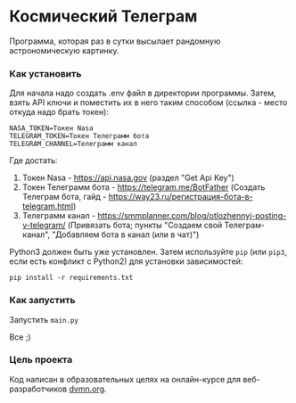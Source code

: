 # Космический Телеграм

Программа, которая раз в сутки высылает рандомную астрономическую картинку.

### Как установить

Для начала надо создать .env файл в директории программы.
Затем, взять API ключи и поместить их в него таким способом (ссылка - место откуда надо брать токен):
```
NASA_TOKEN=Токен Nasa
TELEGRAM_TOKEN=Токен Телеграмм бота
TELEGRAM_CHANNEL=Телеграмм канал
```
Где достать:

1. Токен Nasa - https://api.nasa.gov (раздел "Get Api Key")
2. Токен Телеграмм бота - https://telegram.me/BotFather (Создать Телеграм бота, гайд - https://way23.ru/регистрация-бота-в-telegram.html)
3. Телеграмм канал - https://smmplanner.com/blog/otlozhennyj-posting-v-telegram/ (Привязать бота; пункты "Создаем свой Телеграм-канал", "Добавляем бота в канал (или в чат)")

Python3 должен быть уже установлен. 
Затем используйте `pip` (или `pip3`, если есть конфликт с Python2) для установки зависимостей:
```
pip install -r requirements.txt
```

### Как запустить

Запустить `main.py`

Все ;)

### Цель проекта

Код написан в образовательных целях на онлайн-курсе для веб-разработчиков [dvmn.org](https://dvmn.org/).
